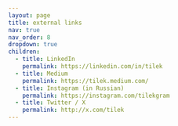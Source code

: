 ```yaml
---
layout: page
title: external links
nav: true
nav_order: 8
dropdown: true
children:
  - title: LinkedIn
    permalink: https://linkedin.com/in/tilek
  - title: Medium
    permalink: https://tilek.medium.com/
  - title: Instagram (in Russian)
    permalink: https://instagram.com/tilekgram
  - title: Twitter / X
    permalink: http://x.com/tilek
---
```

